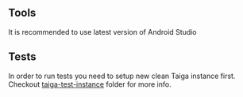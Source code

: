 ## Tools
It is recommended to use latest version of Android Studio

## Tests
In order to run tests you need to setup new clean Taiga instance first.  
Checkout [taiga-test-instance](taiga-test-instance) folder for more info.
